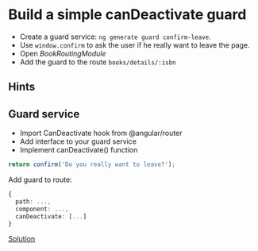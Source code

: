 # Build a simple canDeactivate guard
- Create a guard service: `ng generate guard confirm-leave`.
- Use `window.confirm` to ask the user if he really want to leave the page.
- Open _BookRoutingModule_
- Add the guard to the route `books/details/:isbn`

## Hints

## Guard service

- Import CanDeactivate hook from @angular/router
- Add interface to your guard service
- Implement canDeactivate() function

```ts
return confirm('Do you really want to leave?');
```


Add guard to route:

```ts
{
  path: ...,
  component: ...,
  canDeactivate: [...]
}
```

[Solution](https://stackblitz.com/github/workshops-de/angular-workshop/tree/solve--build-a-can-deactivate-guard)
